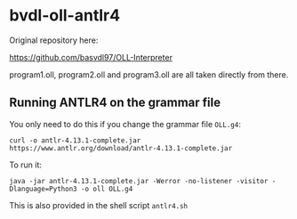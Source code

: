 # bvdl-oll-antlr4

Original repository here:

https://github.com/basvdl97/OLL-Interpreter

program1.oll, program2.oll and program3.oll are all taken directly from there.


## Running ANTLR4 on the grammar file

You only need to do this if you change the grammar file `OLL.g4`:

    curl -o antlr-4.13.1-complete.jar https://www.antlr.org/download/antlr-4.13.1-complete.jar

To run it:

    java -jar antlr-4.13.1-complete.jar -Werror -no-listener -visitor -Dlanguage=Python3 -o oll OLL.g4

This is also provided in the shell script `antlr4.sh`

